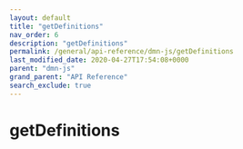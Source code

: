 ```yaml
---
layout: default
title: "getDefinitions"
nav_order: 6
description: "getDefinitions"
permalink: /general/api-reference/dmn-js/getDefinitions
last_modified_date: 2020-04-27T17:54:08+0000
parent: "dmn-js"
grand_parent: "API Reference"
search_exclude: true
---
```


# getDefinitions
